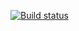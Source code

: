 [![Build status](https://ci.appveyor.com/api/projects/status/n23m3ydi1xw8yrxm?svg=true)](https://ci.appveyor.com/project/TsybulkaAlina/reschedulemeetingdate)